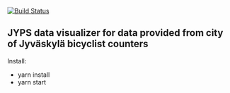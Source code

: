 [![Build Status](https://travis-ci.org/kaipi/jyps-pyorailydata.svg?branch=master)](https://travis-ci.org/kaipi/jyps-pyorailydata)

## JYPS data visualizer for data provided from city of Jyväskylä bicyclist counters

Install:

* yarn install
* yarn start
